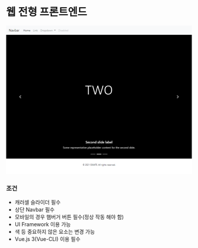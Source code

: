 # 웹 전형 프론트엔드
![preview](demo/frontend_demo.png)

### 조건
 * 캐러셀 슬라이더 필수
 * 상단 Navbar 필수
 * 모바일의 경우 햄버거 버튼 필수(정상 작동 해야 함)
 * UI Framework 이용 가능
 * 색 등 중요하지 않은 요소는 변경 가능
 * Vue.js 3(Vue-CLI) 이용 필수